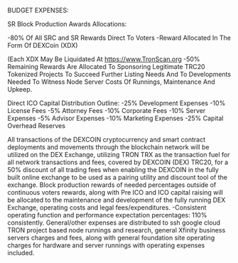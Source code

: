 BUDGET EXPENSES:

SR Block Production Awards Allocations:

-80% Of All SRC and SR Rewards Direct To Voters
-Reward Allocated In The Form Of DEXCoin (XDX) 
	
(Each XDX May Be Liquidated At https://www.TronScan.org 
-50% Remaining Rewards Are Allocated To Sponsoring Legitimate TRC20 Tokenized Projects To Succeed Further Listing Needs And To Developments Needed To Witness Node Server Costs Of Runnings, Maintenance And Upkeep.

Direct ICO Capital Distribution Outline:
	-25% Development Expenses
	-10% License Fees
	-5% Attorney Fees
	-10% Corporate Fees
	-10% Server Expenses
	-5% Advisor Expenses
	-10% Marketing Expenses
	-25% Capital Overhead Reserves

All transactions of the DEXCOIN cryptocurrency and smart contract deployments and movements through the blockchain network will be utilized on the DEX Exchange, utilizing TRON TRX as the transaction fuel for all network transactions and fees, covered by DEXCOIN (DEX) TRC20, for a 50% discount of all trading fees when enabling the DEXCOIN in the fully built online exchange to be used as a pairing utility and discount tool of the exchange.
	Block production rewards of needed percentages outside of continuous voters rewards, along with Pre ICO and ICO capital raising will be allocated to the maintenance and development of the fully running DEX Exchange, operating costs and legal fees/expenditures.
	-Consistent operating function and performance expectation percentages: 110% consistently.
	General/other expenses are distributed to ssh google cloud TRON project based node runnings and research, general Xfinity business servers charges and fees, along with general foundation site operating charges for hardware and server runnings with operating expenses included.
